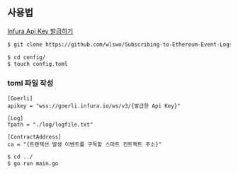 ## 사용법

[Infura Api Key 발급하기](https://medium.com/jelly-market/how-to-get-infura-api-key-e7d552dd396f)


```bash
$ git clone https://github.com/wlswo/Subscribing-to-Ethereum-Event-Logs-in-GoLang.git
```

```bash
$ cd config/
$ touch config.toml
```

### toml 파일 작성

```
[Goerli]
apikey = "wss://goerli.infura.io/ws/v3/{발급한 Api Key}"

[Log]
fpath = "./log/logfile.txt"

[ContractAddress]
ca = "{트랜잭션 발생 이벤트를 구독할 스마트 컨트랙트 주소}"
```

```bash 
$ cd ../
$ go run main.go
```

